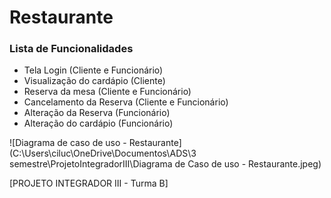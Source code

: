 # Restaurante

### Lista de Funcionalidades

- Tela Login (Cliente e Funcionário)
- Visualização do cardápio (Cliente)
- Reserva da mesa (Cliente e Funcionário)
- Cancelamento da Reserva (Cliente e Funcionário)
- Alteração da Reserva (Funcionário)
- Alteração do cardápio (Funcionário)

![Diagrama de caso de uso - Restaurante](C:\Users\ciluc\OneDrive\Documentos\ADS\3 semestre\ProjetoIntegradorIII\Diagrama de Caso de uso - Restaurante.jpeg)


[PROJETO INTEGRADOR III - Turma B]

